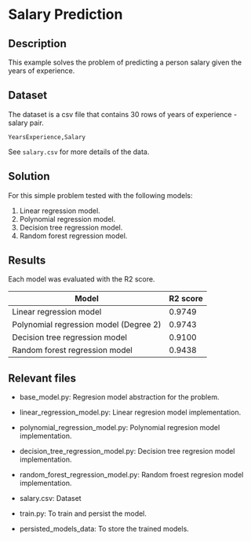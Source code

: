 # Salary Prediction

## Description
This example solves the problem of predicting a person salary given the years of experience. 

## Dataset
The dataset is a csv file that contains 30 rows of years of experience - salary pair.

```YearsExperience,Salary```

See `salary.csv` for more details of the data.

## Solution
For this simple problem tested with the following models:
  1. Linear regression model.
  2. Polynomial regression model.
  3. Decision tree regression model.
  3. Random forest regression model.

## Results
Each model was evaluated with the R2 score.

| Model                                      | R2 score      |
| ------------------------------------------ | ------------- |
| Linear regression model                    | 0.9749        |
| Polynomial regression model (Degree 2)     | 0.9743        |
| Decision tree regression model             | 0.9100        |
| Random forest regression model             | 0.9438        |

## Relevant files
- base_model.py: Regresion model abstraction for the problem.

- linear_regression_model.py: Linear regresion model implementation.

- polynomial_regression_model.py: Polynomial regresion model implementation.

- decision_tree_regression_model.py: Decision tree regresion model implementation.

- random_forest_regression_model.py: Random froest regresion model implementation.

- salary.csv: Dataset

- train.py: To train and persist the model.

- persisted_models_data: To store the trained models.